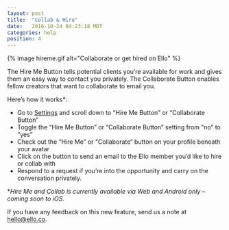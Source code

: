 ```yaml
---
layout: post
title:  "Collab & Hire"
date:   2016-10-24 04:23:18 MDT
categories: help
position: 4
---
```

{% image hireme.gif alt="Collaborate or get hired on Ello" %}

The Hire Me Button tells potential clients you’re available for work and gives them an easy way to contact you privately. The Collaborate Button enables fellow creators that want to collaborate to email you.

Here’s how it works*: 
* Go to [Settings](https://ello.co/settings) and scroll down to “Hire Me Button” or “Collaborate Button“
* Toggle the “Hire Me Button” or “Collaborate Button“ setting from “no” to “yes”
* Check out the “Hire Me” or “Collaborate“ button on your profile beneath your avatar
* Click on the button to send an email to the Ello member you’d like to hire or collab with
* Respond to a request if you’re into the opportunity and carry on the conversation privately.

*_Hire Me and Collab is currently available via Web and Android only – coming soon to iOS._

If you have any feedback on this new feature, send us a note at hello@ello.co. 
